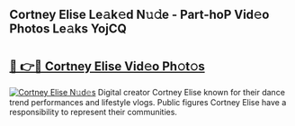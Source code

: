 ## Cortney Elise Le𝚊k𝚎d N𝚞𝚍e - Part-hoP Vid𝚎o Photos Le𝚊ks YojCQ

# <h2><a href="http://fbfbtu.evod.top/?m=Cortney+Elise">🔗 👉🔴 Cortney Elise Vid𝚎o Ph𝚘t𝚘s</a></h2>

[![Cortney Elise N𝚞d𝚎s](https://i.imgur.com/8V9OHl7.gif)](http://fbfbtu.evod.top/?m=Cortney+Elise)
Digital creator Cortney Elise known for their dance trend performances and lifestyle vlogs. Public figures Cortney Elise have a responsibility to represent their communities. 
